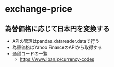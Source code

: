 # exchange-price

## 為替価格に応じて日本円を変換する
- APIの管理はpandas_datareader.dataで行う
- 為替価格はYahoo FinanceのAPIから取得する
- 通貨コードの一覧
    - https://www.iban.jp/currency-codes
